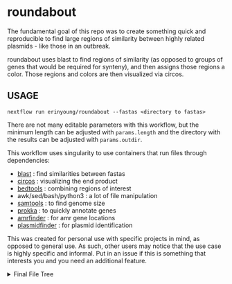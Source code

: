 # roundabout

The fundamental goal of this repo was to create something quick and reproducible to find large regions of similarity between highly related plasmids - like those in an outbreak.

roundabout uses blast to find regions of similarity (as opposed to groups of genes that would be required for synteny), and then assigns those regions a color. Those regions and colors are then visualized via circos.

## USAGE

```
nextflow run erinyoung/roundabout --fastas <directory to fastas>
```

There are not many editable parameters with this workflow, but the minimum length can be adjusted with `params.length` and the directory with the results can be adjusted with `params.outdir`.

This workflow uses singularity to use containers that run files through
dependencies:
- [blast](https://blast.ncbi.nlm.nih.gov/Blast.cgi) : find similarities between fastas
- [circos](http://circos.ca/) : visualizing the end product
- [bedtools](https://bedtools.readthedocs.io/en/latest/) : combining regions of interest
- awk/sed/bash/python3 : a lot of file manipulation
- [samtools](http://www.htslib.org/) : to find genome size
- [prokka](http://www.htslib.org/) : to quickly annotate genes
- [amrfinder](https://www.ncbi.nlm.nih.gov/pathogens/antimicrobial-resistance/AMRFinder/) : for amr gene locations
- [plasmidfinder](https://bitbucket.org/genomicepidemiology/plasmidfinder/) : for plasmid identification

This was created for personal use with specific projects in mind, as opposed to general use. As such, other users may notice that the use case is highly specific and informal. Put in an issue if this is something that interests you and you need an additional feature.

<details>
   <summary>Final File Tree</summary>
```
roundabout/
├── bedtools
│   ├── example1.AC.bed
│   ├── example1.GC.bed
│   ├── example1.nuc.bed
│   ├── example1.skew.bed
│   ├── example1.windows.bed
│   ├── example2.AC.bed
│   ├── example2.GC.bed
│   ├── example2.nuc.bed
│   ├── example2.skew.bed
│   ├── example2.windows.bed
│   ├── example3.AC.bed
│   ├── example3.GC.bed
│   ├── example3.nuc.bed
│   ├── example3.skew.bed
│   ├── example3.windows.bed
│   ├── test_test1.AC.bed
│   ├── test_test1.GC.bed
│   ├── test_test1.nuc.bed
│   ├── test_test1.skew.bed
│   ├── test_test1.windows.bed
│   ├── test_test2.AC.bed
│   ├── test_test2.GC.bed
│   ├── test_test2.nuc.bed
│   ├── test_test2.skew.bed
│   └── test_test2.windows.bed
├── blastn
│   ├── example1.blast_hits.txt
│   ├── example1.divided.bed
│   ├── example1.sorted_divided.bed
│   ├── example1.starts_ends.txt
│   ├── example2.blast_hits.txt
│   ├── example2.divided.bed
│   ├── example2.sorted_divided.bed
│   ├── example2.starts_ends.txt
│   ├── example3.blast_hits.txt
│   ├── example3.divided.bed
│   ├── example3.sorted_divided.bed
│   ├── example3.starts_ends.txt
│   ├── test_test1.blast_hits.txt
│   ├── test_test1.divided.bed
│   ├── test_test1.sorted_divided.bed
│   ├── test_test1.starts_ends.txt
│   ├── test_test2.blast_hits.txt
│   ├── test_test2.divided.bed
│   ├── test_test2.sorted_divided.bed
│   └── test_test2.starts_ends.txt
├── circos
│   ├── example1
│   │   ├── data
│   │   │   ├── AC.bed
│   │   │   ├── amrfinder_text.txt
│   │   │   ├── amrfinder.txt
│   │   │   ├── GC.bed
│   │   │   ├── highlights_text.txt
│   │   │   ├── highlights.txt
│   │   │   ├── karyotype.txt
│   │   │   └── skew.bed
│   │   ├── example1_roundabout.png
│   │   └── example1_roundabout.svg
│   ├── example2
│   │   ├── data
│   │   │   ├── AC.bed
│   │   │   ├── amrfinder_text.txt
│   │   │   ├── amrfinder.txt
│   │   │   ├── GC.bed
│   │   │   ├── highlights_text.txt
│   │   │   ├── highlights.txt
│   │   │   ├── karyotype.txt
│   │   │   └── skew.bed
│   │   ├── example2_roundabout.png
│   │   └── example2_roundabout.svg
│   ├── example3
│   │   ├── data
│   │   │   ├── AC.bed
│   │   │   ├── amrfinder_text.txt
│   │   │   ├── amrfinder.txt
│   │   │   ├── GC.bed
│   │   │   ├── highlights_text.txt
│   │   │   ├── highlights.txt
│   │   │   ├── karyotype.txt
│   │   │   └── skew.bed
│   │   ├── example3_roundabout.png
│   │   └── example3_roundabout.svg
│   ├── test_test1
│   │   ├── data
│   │   │   ├── AC.bed
│   │   │   ├── amrfinder_text.txt
│   │   │   ├── amrfinder.txt
│   │   │   ├── GC.bed
│   │   │   ├── highlights_text.txt
│   │   │   ├── highlights.txt
│   │   │   ├── karyotype.txt
│   │   │   └── skew.bed
│   │   ├── test_test1_roundabout.png
│   │   └── test_test1_roundabout.svg
│   └── test_test2
│       ├── data
│       │   ├── AC.bed
│       │   ├── amrfinder_text.txt
│       │   ├── amrfinder.txt
│       │   ├── GC.bed
│       │   ├── highlights_text.txt
│       │   ├── highlights.txt
│       │   ├── karyotype.txt
│       │   └── skew.bed
│       ├── test_test2_roundabout.png
│       └── test_test2_roundabout.svg
├── highlight
│   ├── highlights_text.txt
│   └── highlights.txt
├── karyotype
│   ├── example1_karyotype_genes.bed
│   ├── example1_karyotype.txt
│   ├── example2_karyotype_genes.bed
│   ├── example2_karyotype.txt
│   ├── example3_karyotype_genes.bed
│   ├── example3_karyotype.txt
│   ├── test_test1_karyotype_genes.bed
│   ├── test_test1_karyotype.txt
│   ├── test_test2_karyotype_genes.bed
│   └── test_test2_karyotype.txt
├── ncbi-AMRFinderplus
│   ├── example1_amrfinder.bed
│   ├── example1_amrfinder_text.bed
│   ├── example1_amrfinder.txt
│   ├── example2_amrfinder.bed
│   ├── example2_amrfinder_text.bed
│   ├── example2_amrfinder.txt
│   ├── example3_amrfinder.bed
│   ├── example3_amrfinder_text.bed
│   ├── example3_amrfinder.txt
│   ├── test_test1_amrfinder.bed
│   ├── test_test1_amrfinder_text.bed
│   ├── test_test1_amrfinder.txt
│   ├── test_test2_amrfinder.bed
│   ├── test_test2_amrfinder_text.bed
│   └── test_test2_amrfinder.txt
├── plasmidfinder
│   ├── example1
│   │   ├── data.json
│   │   └── tmp
│   │       ├── out_enterobacteriaceae.xml
│   │       ├── out_Inc18.xml
│   │       ├── out_NT_Rep.xml
│   │       ├── out_Rep1.xml
│   │       ├── out_Rep2.xml
│   │       ├── out_Rep3.xml
│   │       ├── out_RepA_N.xml
│   │       ├── out_RepL.xml
│   │       └── out_Rep_trans.xml
│   ├── example2
│   │   ├── data.json
│   │   └── tmp
│   │       ├── out_enterobacteriaceae.xml
│   │       ├── out_Inc18.xml
│   │       ├── out_NT_Rep.xml
│   │       ├── out_Rep1.xml
│   │       ├── out_Rep2.xml
│   │       ├── out_Rep3.xml
│   │       ├── out_RepA_N.xml
│   │       ├── out_RepL.xml
│   │       └── out_Rep_trans.xml
│   ├── example3
│   │   ├── data.json
│   │   └── tmp
│   │       ├── out_enterobacteriaceae.xml
│   │       ├── out_Inc18.xml
│   │       ├── out_NT_Rep.xml
│   │       ├── out_Rep1.xml
│   │       ├── out_Rep2.xml
│   │       ├── out_Rep3.xml
│   │       ├── out_RepA_N.xml
│   │       ├── out_RepL.xml
│   │       └── out_Rep_trans.xml
│   ├── test_test1
│   │   ├── data.json
│   │   └── tmp
│   │       ├── out_enterobacteriaceae.xml
│   │       ├── out_Inc18.xml
│   │       ├── out_NT_Rep.xml
│   │       ├── out_Rep1.xml
│   │       ├── out_Rep2.xml
│   │       ├── out_Rep3.xml
│   │       ├── out_RepA_N.xml
│   │       ├── out_RepL.xml
│   │       └── out_Rep_trans.xml
│   └── test_test2
│       ├── data.json
│       └── tmp
│           ├── out_enterobacteriaceae.xml
│           ├── out_Inc18.xml
│           ├── out_NT_Rep.xml
│           ├── out_Rep1.xml
│           ├── out_Rep2.xml
│           ├── out_Rep3.xml
│           ├── out_RepA_N.xml
│           ├── out_RepL.xml
│           └── out_Rep_trans.xml
├── prep
│   ├── example1.fasta
│   ├── example2.fasta
│   ├── example3.fasta
│   ├── test_test1.fasta
│   └── test_test2.fasta
└── prokka
    ├── example1
    │   ├── example1.err
    │   ├── example1.faa
    │   ├── example1.ffn
    │   ├── example1.fna
    │   ├── example1.fsa
    │   ├── example1.gbk
    │   ├── example1.gff
    │   ├── example1.log
    │   ├── example1.sqn
    │   ├── example1.tbl
    │   ├── example1.tsv
    │   └── example1.txt
    ├── example2
    │   ├── example2.err
    │   ├── example2.faa
    │   ├── example2.ffn
    │   ├── example2.fna
    │   ├── example2.fsa
    │   ├── example2.gbk
    │   ├── example2.gff
    │   ├── example2.log
    │   ├── example2.sqn
    │   ├── example2.tbl
    │   ├── example2.tsv
    │   └── example2.txt
    ├── example3
    │   ├── example3.err
    │   ├── example3.faa
    │   ├── example3.ffn
    │   ├── example3.fna
    │   ├── example3.fsa
    │   ├── example3.gbk
    │   ├── example3.gff
    │   ├── example3.log
    │   ├── example3.sqn
    │   ├── example3.tbl
    │   ├── example3.tsv
    │   └── example3.txt
    ├── test_test1
    │   ├── test_test1.err
    │   ├── test_test1.faa
    │   ├── test_test1.ffn
    │   ├── test_test1.fna
    │   ├── test_test1.fsa
    │   ├── test_test1.gbk
    │   ├── test_test1.gff
    │   ├── test_test1.log
    │   ├── test_test1.sqn
    │   ├── test_test1.tbl
    │   ├── test_test1.tsv
    │   └── test_test1.txt
    └── test_test2
        ├── test_test2.err
        ├── test_test2.faa
        ├── test_test2.ffn
        ├── test_test2.fna
        ├── test_test2.fsa
        ├── test_test2.gbk
        ├── test_test2.gff
        ├── test_test2.log
        ├── test_test2.sqn
        ├── test_test2.tbl
        ├── test_test2.tsv
        └── test_test2.txt
```
</details>
